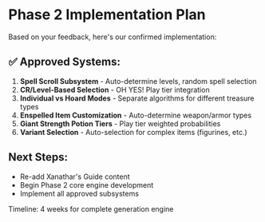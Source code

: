 # Phase 2 Implementation Plan

Based on your feedback, here's our confirmed implementation:

## ✅ Approved Systems:
1. **Spell Scroll Subsystem** - Auto-determine levels, random spell selection
2. **CR/Level-Based Selection** - OH YES! Play tier integration
3. **Individual vs Hoard Modes** - Separate algorithms for different treasure types
4. **Enspelled Item Customization** - Auto-determine weapon/armor types
5. **Giant Strength Potion Tiers** - Play tier weighted probabilities
6. **Variant Selection** - Auto-selection for complex items (figurines, etc.)

## Next Steps:
- Re-add Xanathar's Guide content
- Begin Phase 2 core engine development
- Implement all approved subsystems

Timeline: 4 weeks for complete generation engine
